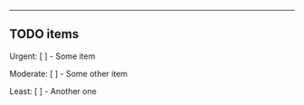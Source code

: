 ------------------
  TODO items
------------------
Urgent:
[ ] - Some item

Moderate:
[ ] - Some other item

Least:
[ ] - Another one 
